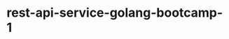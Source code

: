 # rest-api-service-golang-bootcamp-1

<!-- var jsonData = JSON.parse(responseBody); -->
<!-- postman.setEnvironmentVariable("token", jsonData.data.token); -->

